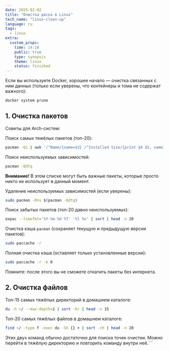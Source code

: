 ```yaml
---
date: 2025-02-02
title: "Очистка диска в Linux"
tech_name: "linux-clean-up"
language: ru
tags:
  - linux
extra:
  custom_props:
    time: 14:18
    public: true
    type: synopsis
    theme: linux
    status: finished
---
```

Если вы используете Docker, хорошее начало — очистка связанных с ним данных (только если уверены, что контейнеры и тома не содержат важного):
```sh
docker system prune
```

## 1. Очистка пакетов
Советы для Arch-систем:

Поиск самых тяжёлых пакетов (топ-20):
```sh
pacman -Qi | awk '/^Name/{name=$3} /^Installed Size/{print $4 $5, name}' | sort -hr | head -n 20
```

Поиск неиспользуемых зависимостей:
```sh
pacman -Qdtq
```

**Внимание!** В этом списке могут быть важные пакеты, которые просто никто не использует в данный момент.

Удаление неиспользуемых зависимостей (если уверены):
```sh
sudo pacman -Rns $(pacman -Qdtq)
```

Поиск забытых пакетов (топ-20 давно неиспользуемых):
```sh
expac --timefmt='%Y-%m-%d %T' '%l %n' | sort | head -n 20
```

Очистка кэша `pacman` (сохраняет текущую и предыдущую версии пакетов):
```sh
sudo paccache -r
```

Полная очистка кэша (оставляет только установленные версии):
```sh
sudo paccache -r -k 0
```
Помните: после этого вы не сможете откатить пакеты без интернета.

## 2. Очистка файлов
Топ-15 самых тяжёлых директорий в домашнем каталоге:
```sh
du -h ~/ --max-depth=1 | sort -hr | head -n 15
```

Топ-20 самых тяжёлых файлов в домашнем каталоге:
```sh
find ~/ -type f -exec du -Sh {} + | sort -rh | head -n 20
```

Этих двух команд обычно достаточно для поиска точек очистки. Можно перейти в тяжёлую директорию и повторить команду внутри неё.```
